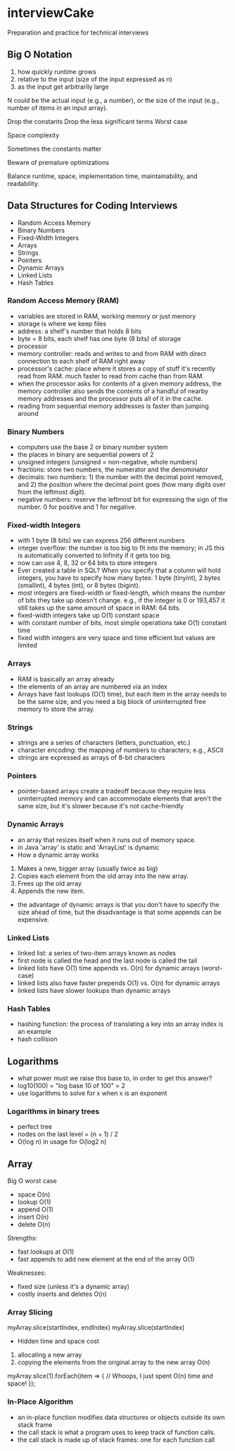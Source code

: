 # interviewCake
Preparation and practice for technical interviews

## Big O Notation
1. how quickly runtime grows
2. relative to the input (size of the input expressed as n)
3. as the input get arbitrarily large

N could be the actual input (e.g., a number), or the size of the input (e.g., number of items in an input array).

Drop the constants
Drop the less significant terms
Worst case

Space complexity

Sometimes the constants matter

Beware of premature optimizations

Balance runtime, space, implementation time, maintainability, and readability.

## Data Structures for Coding Interviews
- Random Access Memory
- Binary Numbers
- Fixed-Width Integers
- Arrays
- Strings
- Pointers
- Dynamic Arrays
- Linked Lists
- Hash Tables

### Random Access Memory (RAM)
- variables are stored in RAM, working memory or just memory
- storage is where we keep files
- address: a shelf's number that holds 8 bits
- byte = 8 bits, each shelf has one byte (8 bits) of storage
- processor
- memory controller: reads and writes to and from RAM with direct connection to each shelf of RAM right away
- processor's cache: place where it stores a copy of stuff it's recently read from RAM. much faster to read from cache than from RAM.
- when the processor asks for contents of a given memory address, the memory controller also sends the contents of a handful of nearby memory addresses and the processor puts all of it in the cache.
- reading from sequential memory addresses is faster than jumping around

### Binary Numbers
- computers use the base 2 or binary number system
- the places in binary are sequential powers of 2
- unsigned integers (unsigned = non-negative, whole numbers)
- fractions: store two numbers, the numerator and the denominator
- decimals: two numbers: 1) the number with the decimal point removed, and 2) the position where the decimal point goes (how many digits over from the leftmost digit).
- negative numbers: reserve the leftmost bit for expressing the sign of the number. 0 for positive and 1 for negative.

### Fixed-width Integers
- with 1 byte (8 bits) we can express 256 different numbers
- integer overflow: the number is too big to fit into the memory; in JS this is automatically converted to Infinity if it gets too big.
- now can use 4, 8, 32 or 64 bits to store integers
- Ever created a table in SQL? When you specify that a column will hold integers, you have to specify how many bytes: 1 byte (tinyint), 2 bytes (smallint), 4 bytes (int), or 8 bytes (bigint).
- most integers are fixed-width or fixed-length, which means the number of bits they take up doesn't change. e.g., if the integer is 0 or 193,457 it still takes up the same amount of space in RAM: 64 bits.
- fixed-width integers take up O(1) constant space
- with constant number of bits, most simple operations take O(1) constant time
- fixed width integers are very space and time efficient but values are limited

### Arrays
- RAM is basically an array already
- the elements of an array are numbered via an index
- Arrays have fast lookups (O(1) time), but each item in the array needs to be the same size, and you need a big block of uninterrupted free memory to store the array.

### Strings
- strings are a series of characters (letters, punctuation, etc.)
- character encoding: the mapping of numbers to characters; e.g., ASCII
- strings are expressed as arrays of 8-bit characters

### Pointers
- pointer-based arrays create a tradeoff because they require less uninterrupted memory and can accommodate elements that aren't the same size, but it's slower because it's not cache-friendly

### Dynamic Arrays
- an array that resizes itself when it runs out of memory space.
- in Java 'array' is static and 'ArrayList' is dynamic
- How a dynamic array works
1. Makes a new, bigger array (usually twice as big)
2. Copies each element from the old array into the new array.
3. Frees up the old array
4. Appends the new item.
- the advantage of dynamic arrays is that you don't have to specify the size ahead of time, but the disadvantage is that some appends can be expensive.

### Linked Lists
- linked list: a series of two-item arrays known as nodes
- first node is called the head and the last node is called the tail
- linked lists have O(1) time appends vs. O(n) for dynamic arrays (worst-case)
- linked lists also have faster prepends O(1) vs. O(n) for dynamic arrays
- linked lists have slower lookups than dynamic arrays

### Hash Tables
- hashing function: the process of translating a key into an array index is an example
- hash collision

## Logarithms
- what power must we raise this base to, in order to get this answer?
- log10(100) = "log base 10 of 100" = 2
- use logarithms to solve for x when x is an exponent

### Logarithms in binary trees
- perfect tree
- nodes on the last level = (n + 1) / 2
- O(log n) in usage for O(log2 n)

## Array
Big O worst case
- space O(n)
- lookup O(1)
- append O(1)
- insert O(n)
- delete O(n)

Strengths:
- fast lookups at O(1)
- fast appends to add new element at the end of the array O(1)

Weaknesses:
- fixed size (unless it's a dynamic array)
- costly inserts and deletes O(n)

### Array Slicing
myArray.slice(startIndex, endIndex)
myArray.slice(startIndex)

- Hidden time and space cost
1. allocating a new array
2. copying the elements from the original array to the new array O(n)

myArray.slice(1).forEach(item => {
  // Whoops, I just spent O(n) time and space!
});

### In-Place Algorithm
- an in-place function modifies data structures or objects outside its own stack frame
- the call stack is what a program uses to keep track of function calls.
- the call stack is made up of stack frames: one for each function call
